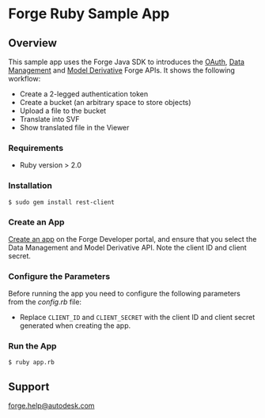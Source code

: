 # Forge Ruby Sample App

## Overview
This sample app uses the Forge Java SDK to introduces the [OAuth](https://developer.autodesk.com/en/docs/oauth/v2/overview/), [Data Management](https://developer.autodesk.com/en/docs/data/v2/overview/) and [Model Derivative](https://developer.autodesk.com/en/docs/model-derivative/v2/overview/) Forge APIs. It shows the following workflow:

* Create a 2-legged authentication token
* Create a bucket (an arbitrary space to store objects)
* Upload a file to the bucket
* Translate into SVF
* Show translated file in the Viewer

### Requirements
* Ruby version > 2.0

### Installation
```$ sudo gem install rest-client ```

### Create an App

[Create an app](https://developer.autodesk.com/en/docs/oauth/v2/tutorials/create-app/) on the Forge Developer portal, and ensure that you select the Data Management and Model Derivative API. Note the client ID and client secret.

### Configure the Parameters

Before running the app you need to configure the following parameters from the *config.rb* file:

* Replace `CLIENT_ID` and `CLIENT_SECRET` with the client ID and client secret generated when creating the app.

### Run the App
```$ ruby app.rb ```
## Support
forge.help@autodesk.com
